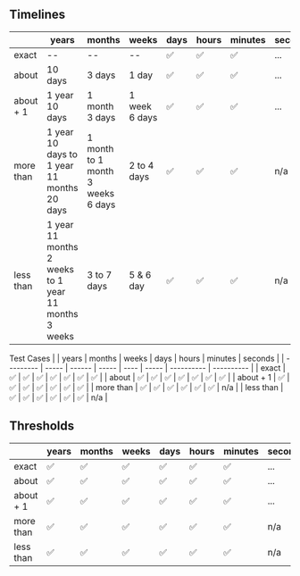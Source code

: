 ## Timelines

|           | years                                                | months                            | weeks         | days | hours | minutes | seconds |
| --------- | ---------------------------------------------------- | --------------------------------- | ------------- | ---- | ----- | ------- | ------- |
| exact     | --                                                   | --                                | --            | ✅    | ✅     | ✅       | ...     |
| about     | 10 days                                              | 3 days                            | 1 day         | ✅    | ✅     | ✅       | ...     |
| about + 1 | 1 year 10 days                                       | 1 month 3 days                    | 1 week 6 days | ✅    | ✅     | ✅       | ...     |
| more than | 1 year 10 days to 1 year 11 months 20 days           | 1 month to 1 month 3 weeks 6 days | 2 to 4 days   | ✅    | ✅     | ✅       | n/a     |
| less than | 1 year 11 months 2 weeks to 1 year 11 months 3 weeks | 3 to 7 days                       | 5 & 6 day     | ✅    | ✅     | ✅       | n/a     |

Test Cases
|           | years | months | weeks | days | hours | minutes | seconds |
| --------- | ----- | ------ | ----- | ---- | ----- | ---------- | ---------- |
| exact     | ✅     | ✅      | ✅     | ✅    | ✅     | ✅          | ✅          |
| about     | ✅     | ✅      | ✅     | ✅    | ✅     | ✅          | ✅          |
| about + 1 | ✅     | ✅      | ✅     | ✅    | ✅     | ✅          | ✅          |
| more than | ✅     | ✅      | ✅     | ✅    | ✅     | ✅          | n/a        |
| less than | ✅     | ✅      | ✅     | ✅    | ✅     | ✅          | n/a        |


## Thresholds
|           | years | months | weeks | days | hours | minutes | seconds |
| --------- | ----- | ------ | ----- | ---- | ----- | ------- | ------- |
| exact     | ✅     | ✅      | ✅     | ✅    | ✅     | ✅       | ...     |
| about     | ✅     | ✅      | ✅     | ✅    | ✅     | ✅       | ...     |
| about + 1 | ✅     | ✅      | ✅     | ✅    | ✅     | ✅       | ...     |
| more than | ✅     | ✅      | ✅     | ✅    | ✅     | ✅       | n/a     |
| less than | ✅     | ✅      | ✅     | ✅    | ✅     | ✅       | n/a     |

